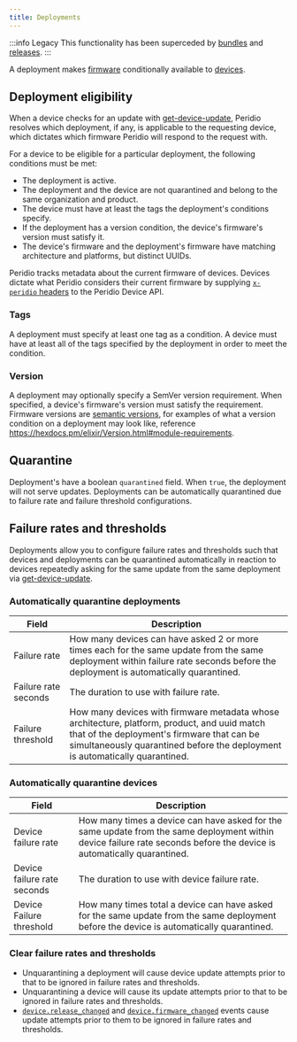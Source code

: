 ```yaml
---
title: Deployments
---
```


:::info Legacy
This functionality has been superceded by [bundles](bundles) and [releases](releases).
:::

A deployment makes [firmware](firmware) conditionally available to [devices](devices).

## Deployment eligibility

When a device checks for an update with [get-device-update](/device-api#devices/operation/get-device-update), Peridio resolves which deployment, if any, is applicable to the requesting device, which dictates which firmware Peridio will respond to the request with.

For a device to be eligible for a particular deployment, the following conditions must be met:

- The deployment is active.
- The deployment and the device are not quarantined and belong to the same organization and product.
- The device must have at least the tags the deployment's conditions specify.
- If the deployment has a version condition, the device's firmware's version must satisfy it.
- The device's firmware and the deployment's firmware have matching architecture and platforms, but distinct UUIDs.

Peridio tracks metadata about the current firmware of devices. Devices dictate what Peridio considers their current firmware by supplying [`x-peridio` headers](/device-api#section/Global-Headers) to the Peridio Device API.

### Tags

A deployment must specify at least one tag as a condition. A device must have at least all of the tags specified by the deployment in order to meet the condition.

### Version

A deployment may optionally specify a SemVer version requirement. When specified, a device's firmware's version must satisfy the requirement. Firmware versions are [semantic versions](https://semver.org/spec/v2.0.0.html), for examples of what a version condition on a deployment may look like, reference https://hexdocs.pm/elixir/Version.html#module-requirements.

## Quarantine

Deployment's have a boolean `quarantined` field. When `true`, the deployment will not serve updates. Deployments can be automatically quarantined due to failure rate and failure threshold configurations.

## Failure rates and thresholds

Deployments allow you to configure failure rates and thresholds such that devices and deployments can be quarantined automatically in reaction to devices repeatedly asking for the same update from the same deployment via [get-device-update](/device-api#devices/operation/get-device-update).

### Automatically quarantine deployments

|Field|Description|
|-|-|
|Failure rate|How many devices can have asked 2 or more times each for the same update from the same deployment within failure rate seconds before the deployment is automatically quarantined.|
|Failure rate seconds|The duration to use with failure rate.|
|Failure threshold|How many devices with firmware metadata whose architecture, platform, product, and uuid match that of the deployment's firmware that can be simultaneously quarantined before the deployment is automatically quarantined.|

### Automatically quarantine devices

|Field|Description|
|-|-|
|Device failure rate|How many times a device can have asked for the same update from the same deployment within device failure rate seconds before the device is automatically quarantined.|
|Device failure rate seconds|The duration to use with device failure rate.|
|Device Failure threshold|How many times total a device can have asked for the same update from the same deployment before the device is automatically quarantined.|

### Clear failure rates and thresholds

- Unquarantining a deployment will cause device update attempts prior to that to be ignored in failure rates and thresholds.
- Unquarantining a device will cause its update attempts prior to that to be ignored in failure rates and thresholds.
- [`device.release_changed`](/admin-api#device-events/operation/device-release-changed) and [`device.firmware_changed`](/admin-api#device-events/operation/device-firmware-changed) events cause update attempts prior to them to be ignored in failure rates and thresholds.
